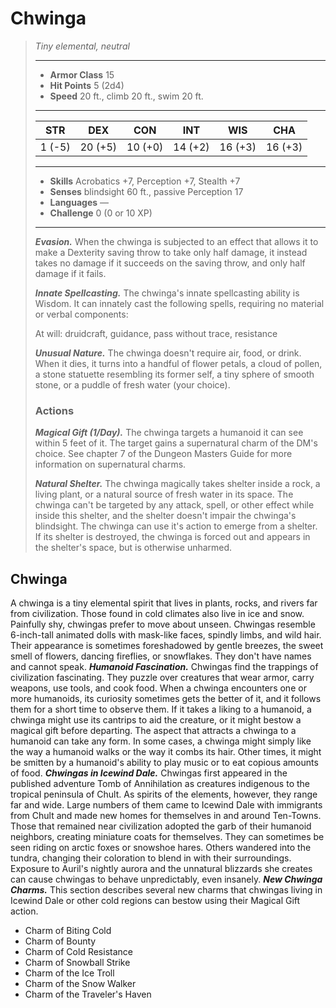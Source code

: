 # Chwinga
>*Tiny elemental, neutral*
>___
>- **Armor Class** 15
>- **Hit Points** 5 (2d4)
>- **Speed** 20 ft., climb 20 ft., swim 20 ft.
>___
>|STR|DEX|CON|INT|WIS|CHA|
>|:---:|:---:|:---:|:---:|:---:|:---:|
>|1 (-5)|20 (+5)|10 (+0)|14 (+2)|16 (+3)|16 (+3)|
>___
>- **Skills** Acrobatics +7, Perception +7, Stealth +7
>- **Senses** blindsight 60 ft., passive Perception 17
>- **Languages** —
>- **Challenge** 0 (0 or 10 XP)
>___
>***Evasion.*** When the chwinga is subjected to an effect that allows it to make a Dexterity saving throw to take only half damage, it instead takes no damage if it succeeds on the saving throw, and only half damage if it fails.  
>
>***Innate Spellcasting.*** The chwinga's innate spellcasting ability is Wisdom. It can innately cast the following spells, requiring no material or verbal components:  
>
>At will: druidcraft, guidance, pass without trace, resistance  
>
>
>***Unusual Nature.*** The chwinga doesn't require air, food, or drink. When it dies, it turns into a handful of flower petals, a cloud of pollen, a stone statuette resembling its former self, a tiny sphere of smooth stone, or a puddle of fresh water (your choice).  
>
>### Actions
>***Magical Gift (1/Day).*** The chwinga targets a humanoid it can see within 5 feet of it. The target gains a supernatural charm of the DM's choice. See chapter 7 of the Dungeon Masters Guide for more information on supernatural charms.  
>
>***Natural Shelter.*** The chwinga magically takes shelter inside a rock, a living plant, or a natural source of fresh water in its space. The chwinga can't be targeted by any attack, spell, or other effect while inside this shelter, and the shelter doesn't impair the chwinga's blindsight. The chwinga can use it's action to emerge from a shelter. If its shelter is destroyed, the chwinga is forced out and appears in the shelter's space, but is otherwise unharmed.
## Chwinga
A chwinga is a tiny elemental spirit that lives in plants, rocks, and rivers far from civilization. Those found in cold climates also live in ice and snow. Painfully shy, chwingas prefer to move about unseen.
Chwingas resemble 6-inch-tall animated dolls with mask-like faces, spindly limbs, and wild hair. Their appearance is sometimes foreshadowed by gentle breezes, the sweet smell of flowers, dancing fireflies, or snowflakes. They don't have names and cannot speak.
***Humanoid Fascination.*** Chwingas find the trappings of civilization fascinating. They puzzle over creatures that wear armor, carry weapons, use tools, and cook food. When a chwinga encounters one or more humanoids, its curiosity sometimes gets the better of it, and it follows them for a short time to observe them. If it takes a liking to a humanoid, a chwinga might use its cantrips to aid the creature, or it might bestow a magical gift before departing. The aspect that attracts a chwinga to a humanoid can take any form. In some cases, a chwinga might simply like the way a humanoid walks or the way it combs its hair. Other times, it might be smitten by a humanoid's ability to play music or to eat copious amounts of food.
***Chwingas in Icewind Dale.*** Chwingas first appeared in the published adventure Tomb of Annihilation as creatures indigenous to the tropical peninsula of Chult. As spirits of the elements, however, they range far and wide. Large numbers of them came to Icewind Dale with immigrants from Chult and made new homes for themselves in and around Ten-Towns. Those that remained near civilization adopted the garb of their humanoid neighbors, creating miniature coats for themselves. They can sometimes be seen riding on arctic foxes or snowshoe hares. Others wandered into the tundra, changing their coloration to blend in with their surroundings.
Exposure to Auril's nightly aurora and the unnatural blizzards she creates can cause chwingas to behave unpredictably, even insanely.
***New Chwinga Charms.*** This section describes several new charms that chwingas living in Icewind Dale or other cold regions can bestow using their Magical Gift action.
- Charm of Biting Cold
- Charm of Bounty
- Charm of Cold Resistance
- Charm of Snowball Strike
- Charm of the Ice Troll
- Charm of the Snow Walker
- Charm of the Traveler's Haven